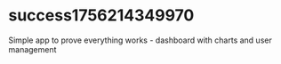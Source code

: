 # success1756214349970
Simple app to prove everything works - dashboard with charts and user management
